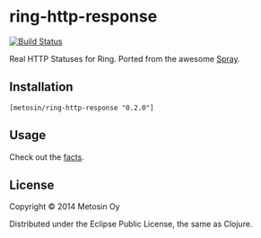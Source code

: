 # ring-http-response

[![Build Status](https://travis-ci.org/metosin/ring-http-response.png?branch=master)](https://travis-ci.org/metosin/ring-http-response)

Real HTTP Statuses for Ring. Ported from the awesome [Spray](http://spray.io/).

## Installation

    [metosin/ring-http-response "0.2.0"]

## Usage

Check out the [facts](https://github.com/metosin/ring-http-response/blob/master/test/ring/util/http_response_test.clj).

## License

Copyright © 2014 Metosin Oy

Distributed under the Eclipse Public License, the same as Clojure.
